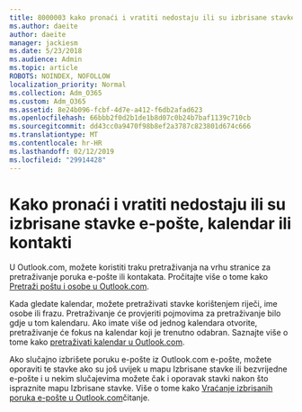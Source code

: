 ```yaml
---
title: 8000003 kako pronaći i vratiti nedostaju ili su izbrisane stavke e-pošte, kalendar ili kontakti
ms.author: daeite
author: daeite
manager: jackiesm
ms.date: 5/23/2018
ms.audience: Admin
ms.topic: article
ROBOTS: NOINDEX, NOFOLLOW
localization_priority: Normal
ms.collection: Adm_O365
ms.custom: Adm_O365
ms.assetid: 8e24b096-fcbf-4d7e-a412-f6db2afad623
ms.openlocfilehash: 66bbb2f0d2b1de1b8d07c0b24b7baf1139c710cb
ms.sourcegitcommit: dd43cc0a9470f98b8ef2a3787c823801d674c666
ms.translationtype: MT
ms.contentlocale: hr-HR
ms.lasthandoff: 02/12/2019
ms.locfileid: "29914428"
---
```

# <a name="how-to-find-and-recover-missing-or-deleted-email-calendar-or-contacts-items"></a>Kako pronaći i vratiti nedostaju ili su izbrisane stavke e-pošte, kalendar ili kontakti

U Outlook.com, možete koristiti traku pretraživanja na vrhu stranice za pretraživanje poruka e-pošte ili kontakata. Pročitajte više o tome kako [Pretraži poštu i osobe u Outlook.com](https://support.office.com/article/88108edf-028e-4306-b87e-7400bbb40aa7).
  
Kada gledate kalendar, možete pretraživati stavke korištenjem riječi, ime osobe ili frazu. Pretraživanje će provjeriti pojmovima za pretraživanje bilo gdje u tom kalendaru. Ako imate više od jednog kalendara otvorite, pretraživanje će fokus na kalendar koji je trenutno odabran. Saznajte više o tome kako [pretraživati kalendar u Outlook.com](https://support.office.com/article/5bc05289-c84c-4849-95a8-7eac05ed478a).
  
Ako slučajno izbrišete poruku e-pošte iz Outlook.com e-pošte, možete oporaviti te stavke ako su još uvijek u mapu Izbrisane stavke ili bezvrijedne e-pošte i u nekim slučajevima možete čak i oporavak stavki nakon što ispraznite mapu Izbrisane stavke. Više o tome kako [Vraćanje izbrisanih poruka e-pošte u Outlook.com](https://support.office.com/article/cf06ab1b-ae0b-418c-a4d9-4e895f83ed50)čitanje.
  

